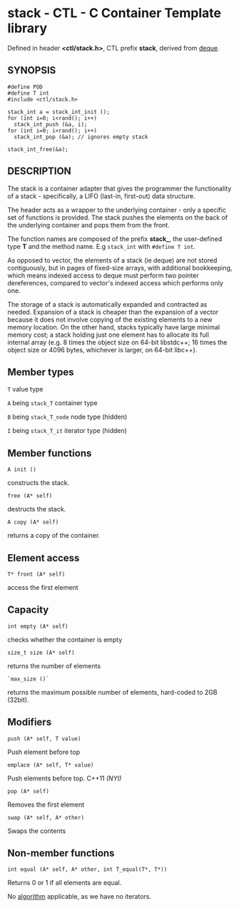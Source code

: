 # stack - CTL - C Container Template library

Defined in header **<ctl/stack.h>**, CTL prefix **stack**,
derived from [deque](deque.md).

## SYNOPSIS

    #define POD
    #define T int
    #include <ctl/stack.h>

    stack_int a = stack_int_init ();
    for (int i=0; i<rand(); i++)
      stack_int_push (&a, i);
    for (int i=0; i<rand(); i++)
      stack_int_pop (&a); // ignores empty stack

    stack_int_free(&a);

## DESCRIPTION

The stack is a container adapter that gives the programmer the functionality of a stack - specifically, a LIFO (last-in, first-out) data structure.

The header acts as a wrapper to the underlying container - only a
specific set of functions is provided. The stack pushes the elements on the back
of the underlying container and pops them from the front. 

The function names are composed of the prefix **stack_**, the user-defined type
**T** and the method name. E.g `stack_int` with `#define T int`.

As opposed to vector, the elements of a stack (ie deque) are not stored
contiguously, but in pages of fixed-size arrays, with additional bookkeeping,
which means indexed access to deque must perform two pointer dereferences,
compared to vector's indexed access which performs only one.

The storage of a stack is automatically expanded and contracted as
needed. Expansion of a stack is cheaper than the expansion of a vector
because it does not involve copying of the existing elements to a new memory
location. On the other hand, stacks typically have large minimal memory cost; a
stack holding just one element has to allocate its full internal array (e.g. 8
times the object size on 64-bit libstdc++; 16 times the object size or 4096
bytes, whichever is larger, on 64-bit libc++).

## Member types

`T`                       value type

`A` being `stack_T`       container type

`B` being `stack_T_node`  node type (hidden)

`I` being `stack_T_it`    iterator type (hidden)

## Member functions

    A init ()

constructs the stack.

    free (A* self)

destructs the stack.

    A copy (A* self)

returns a copy of the container.

## Element access

    T* front (A* self)

access the first element

## Capacity

    int empty (A* self)

checks whether the container is empty

    size_t size (A* self)

returns the number of elements

    `max_size ()`

returns the maximum possible number of elements, hard-coded to 2GB (32bit).

## Modifiers

    push (A* self, T value)

Push element before top

    emplace (A* self, T* value)

Push elements before top. C++11 _(NYI)_

    pop (A* self)

Removes the first element

    swap (A* self, A* other)

Swaps the contents

## Non-member functions

    int equal (A* self, A* other, int T_equal(T*, T*))

Returns 0 or 1 if all elements are equal.


No [algorithm](algorithm.md) applicable, as we have no iterators.


